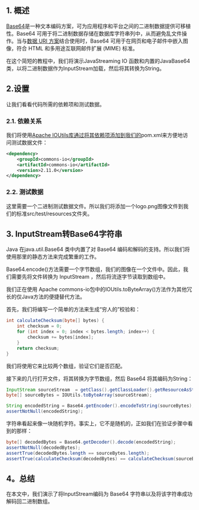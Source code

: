 ## 1. 概述

[Base64](https://www.baeldung.com/java-base64-encode-and-decode)是一种文本编码方案，可为应用程序和平台之间的二进制数据提供可移植性。Base64 可用于将二进制数据存储在数据库字符串列中，从而避免乱文件操作。当与[数据 URI 方案](https://en.wikipedia.org/wiki/Data_URI_scheme)结合使用时，Base64 可用于在网页和电子邮件中嵌入图像，符合 HTML 和多用途互联网邮件扩展 (MIME) 标准。

在这个简短的教程中，我们将演示JavaStreaming IO 函数和内置的JavaBase64类，以将二进制数据作为InputStream加载，然后将其转换为String。

## 2.设置

让我们看看代码所需的依赖项和测试数据。

### 2.1. 依赖关系

我们将使用[Apache IOUtils库通过将其依赖项添加到我们的](https://mvnrepository.com/artifact/commons-io/commons-io/2.11.0)pom.xml来方便地访问测试数据文件：

```xml
<dependency>
    <groupId>commons-io</groupId>
    <artifactId>commons-io</artifactId>
    <version>2.11.0</version>
</dependency>

```

### 2.2. 测试数据

这里需要一个二进制测试数据文件。所以我们将添加一个logo.png图像文件到我们的标准src/test/resources文件夹。

## 3. InputStream转Base64字符串

Java 在java.util.Base64 类中内置了对 Base64 编码和解码的支持。所以我们将使用那里的静态方法来完成繁重的工作。 

Base64.encode()方法需要一个字节数组，我们的图像在一个文件中。因此，我们需要先将文件转换为 InputStream ，然后将流逐字节读取到数组中。

我们正在使用 Apache commons-io包中的IOUtils.toByteArray()方法作为其他冗长的仅Java方法的便捷替代方法。

首先，我们将编写一个简单的方法来生成“穷人的”校验和：

```java
int calculateChecksum(byte[] bytes) {
    int checksum = 0; 
    for (int index = 0; index < bytes.length; index++) {
        checksum += bytes[index]; 
    }
    return checksum; 
}

```

我们将使用它来比较两个数组，验证它们是否匹配。

接下来的几行打开文件，将其转换为字节数组，然后 Base64 将其编码为String：

```java
InputStream sourceStream  = getClass().getClassLoader().getResourceAsStream("logo.png");
byte[] sourceBytes = IOUtils.toByteArray(sourceStream);

String encodedString = Base64.getEncoder().encodeToString(sourceBytes); 
assertNotNull(encodedString);

```

字符串看起来像一块随机字符。事实上，它不是随机的，正如我们在验证步骤中看到的那样：

```java
byte[] decodedBytes = Base64.getDecoder().decode(encodedString);
assertNotNull(decodedBytes);
assertTrue(decodedBytes.length == sourceBytes.length);
assertTrue(calculateChecksum(decodedBytes) == calculateChecksum(sourceBytes));

```

## 4。总结

在本文中，我们演示了将InputStream编码为 Base64 字符串以及将该字符串成功解码回二进制数组。